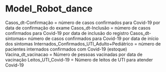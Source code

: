 # Model_Robot_dance
Casos_dt-Confirmação = número de casos confirmados para Covid-19 por data de confirmação do exame
Casos_dt-Inclusão = número de casos confirmados para Covid-19 por data de inclusão do registro
Casos_dt-sintomas= número de casos confirmados para Covid-19 por data de início dos sintomas
Internados_Confirmados_UTI_Adulto+Pediátrico = número de pacientes internados confirmados com Covid-19 (estoque)
Vacina_dt_vacinacao = Número de pessoas vacinadas por data de vacinação
Leitos_UTI_Covid-19 = Número de leitos de UTI para atender Covid-19
